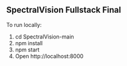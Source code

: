 
SpectralVision Fullstack Final
-----------------------------
To run locally:
1. cd SpectralVision-main
2. npm install
3. npm start
4. Open http://localhost:8000
